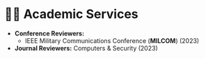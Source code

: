
# 🧑‍🎨 Academic Services
- **Conference Reviewers:**
  - IEEE Military Communications Conference (**MILCOM**) (2023)
- **Journal Reviewers:** Computers & Security (2023)
